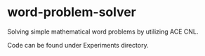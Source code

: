 # word-problem-solver
Solving simple mathematical word problems by utilizing ACE CNL.  

Code can be found under Experiments directory.
